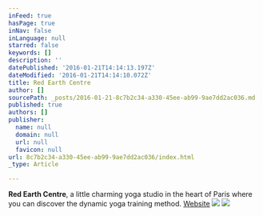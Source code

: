 ```yaml
---
inFeed: true
hasPage: true
inNav: false
inLanguage: null
starred: false
keywords: []
description: ''
datePublished: '2016-01-21T14:14:13.197Z'
dateModified: '2016-01-21T14:14:10.072Z'
title: Red Earth Centre
author: []
sourcePath: _posts/2016-01-21-8c7b2c34-a330-45ee-ab99-9ae7dd2ac036.md
published: true
authors: []
publisher:
  name: null
  domain: null
  url: null
  favicon: null
url: 8c7b2c34-a330-45ee-ab99-9ae7dd2ac036/index.html
_type: Article

---
```

**Red Earth Centre**, a little charming yoga studio in the heart of Paris where you can discover the dynamic yoga training method. [Website][0]
![](https://the-grid-user-content.s3-us-west-2.amazonaws.com/665bcaa9-a85c-4134-addb-7a0ba6cf53a0.jpg)
![](https://s3-us-west-2.amazonaws.com/the-grid-img/p/5a5d0f2bf372cbbc5575684466a57260debf7677.jpg)

[0]: http://www.redearthcentre.com/